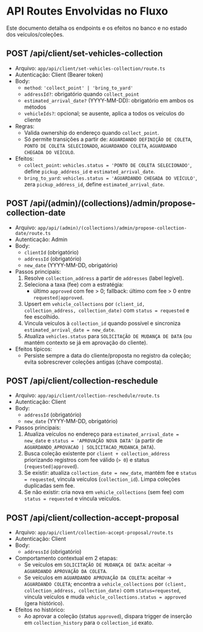 # API Routes Envolvidas no Fluxo

Este documento detalha os endpoints e os efeitos no banco e no estado dos veículos/coleções.

## POST /api/client/set-vehicles-collection
- Arquivo: `app/api/client/set-vehicles-collection/route.ts`
- Autenticação: Client (Bearer token)
- Body:
  - `method`: `'collect_point' | 'bring_to_yard'`
  - `addressId?`: obrigatório quando `collect_point`
  - `estimated_arrival_date?` (YYYY-MM-DD): obrigatório em ambos os métodos
  - `vehicleIds?`: opcional; se ausente, aplica a todos os veículos do cliente
- Regras:
  - Valida ownership do endereço quando `collect_point`.
  - Só permite transições a partir de: `AGUARDANDO DEFINIÇÃO DE COLETA`, `PONTO DE COLETA SELECIONADO`, `AGUARDANDO COLETA`, `AGUARDANDO CHEGADA DO VEÍCULO`.
- Efeitos:
  - `collect_point`: `vehicles.status = 'PONTO DE COLETA SELECIONADO'`, define `pickup_address_id` e `estimated_arrival_date`.
  - `bring_to_yard`: `vehicles.status = 'AGUARDANDO CHEGADA DO VEÍCULO'`, zera `pickup_address_id`, define `estimated_arrival_date`.

## POST /api/(admin)/(collections)/admin/propose-collection-date
- Arquivo: `app/api/(admin)/(collections)/admin/propose-collection-date/route.ts`
- Autenticação: Admin
- Body:
  - `clientId` (obrigatório)
  - `addressId` (obrigatório)
  - `new_date` (YYYY-MM-DD, obrigatório)
- Passos principais:
  1) Resolve `collection_address` a partir de `addresses` (label legível).
  2) Seleciona a taxa (fee) com a estratégia:
     - último `approved` com fee > 0; fallback: último com fee > 0 entre `requested|approved`.
  3) Upsert em `vehicle_collections` por `(client_id, collection_address, collection_date)` com `status = requested` e fee escolhido.
  4) Vincula veículos à `collection_id` quando possível e sincroniza `estimated_arrival_date = new_date`.
  5) Atualiza `vehicles.status` para `SOLICITAÇÃO DE MUDANÇA DE DATA` (ou mantém contexto se já em aprovação do cliente).
- Efeitos típicos:
  - Persiste sempre a data do cliente/proposta no registro da coleção; evita sobrescrever coleções antigas (chave composta).

## POST /api/client/collection-reschedule
- Arquivo: `app/api/client/collection-reschedule/route.ts`
- Autenticação: Client
- Body:
  - `addressId` (obrigatório)
  - `new_date` (YYYY-MM-DD, obrigatório)
- Passos principais:
  1) Atualiza veículos no endereço para `estimated_arrival_date = new_date` e `status = 'APROVAÇÃO NOVA DATA'` (a partir de `AGUARDANDO_APROVACAO | SOLICITACAO_MUDANCA_DATA`).
  2) Busca coleção existente por `client + collection_address` priorizando registros com fee válido (`> 0`) e status (`requested|approved`).
  3) Se existir: atualiza `collection_date = new_date`, mantém fee e `status = requested`, vincula veículos (`collection_id`). Limpa coleções duplicadas sem fee.
  4) Se não existir: cria nova em `vehicle_collections` (sem fee) com `status = requested` e vincula veículos.

## POST /api/client/collection-accept-proposal
- Arquivo: `app/api/client/collection-accept-proposal/route.ts`
- Autenticação: Client
- Body:
  - `addressId` (obrigatório)
- Comportamento contextual em 2 etapas:
  - Se veículos em `SOLICITAÇÃO DE MUDANÇA DE DATA`: aceitar → `AGUARDANDO APROVAÇÃO DA COLETA`.
  - Se veículos em `AGUARDANDO APROVAÇÃO DA COLETA`: aceitar → `AGUARDANDO COLETA`; encontra a `vehicle_collections` por `(client, collection_address, collection_date)` com `status=requested`, vincula veículos e muda `vehicle_collections.status = approved` (gera histórico).
- Efeitos no histórico:
  - Ao aprovar a coleção (status `approved`), dispara trigger de inserção em `collection_history` para o `collection_id` exato.

